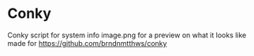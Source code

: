 # Conky
Conky script for system info
image.png for a preview on what it looks like
made for https://github.com/brndnmtthws/conky
